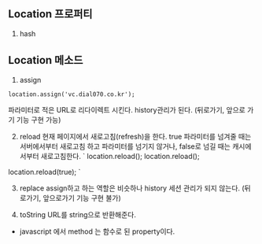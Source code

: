 
## Location 프로퍼티
1. hash


## Location 메소드
1. assign

`
location.assign('vc.dial070.co.kr');
`

파라미터로 적은 URL로 리다이렉트 시킨다. 
history관리가 된다. (뒤로가기, 앞으로 가기 기능 구현 가능)

2. reload
현재 페이지에서 새로고침(refresh)을 한다. 
true 파라미터를 넘겨줄 때는 서버에서부터 새로고침 하고 파라미터를 넘기지 않거나, false로 넘길 때는 캐시에서부터 새로고침한다.
`
location.reload();
location.reload();

location.reload(true);
`

3. replace
assign하고 하는 역할은 비슷하나 history 세션 관리가 되지 않는다. 
(뒤로가기, 앞으로가기 기능 구현 불가)

4. toString
URL를 string으로 반환해준다. 

* javascript 에서 method 는 함수로 된 property이다.

